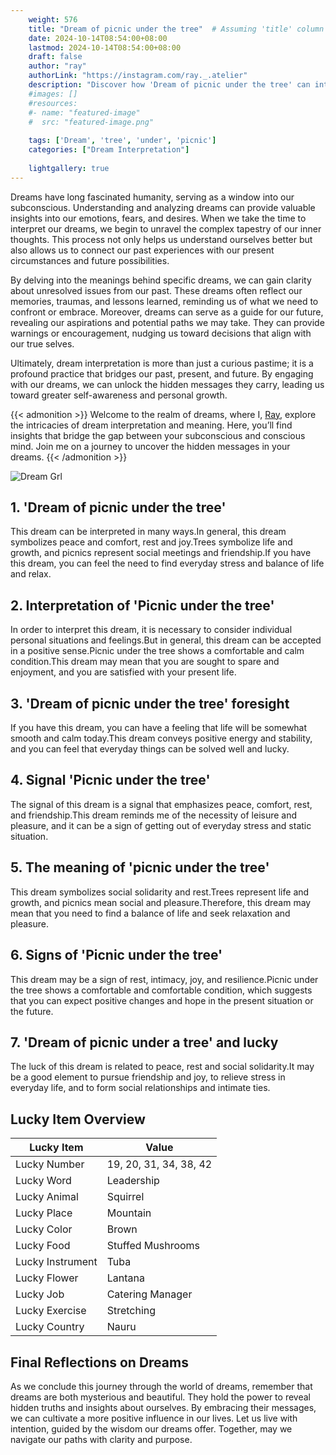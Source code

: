 ```yaml
---
    weight: 576
    title: "Dream of picnic under the tree"  # Assuming 'title' column exists
    date: 2024-10-14T08:54:00+08:00
    lastmod: 2024-10-14T08:54:00+08:00
    draft: false
    author: "ray"
    authorLink: "https://instagram.com/ray._.atelier"
    description: "Discover how 'Dream of picnic under the tree' can interpret your future and uncover its significant meanings in your life."
    #images: []
    #resources:
    #- name: "featured-image"
    #  src: "featured-image.png"
    
    tags: ['Dream', 'tree', 'under', 'picnic']
    categories: ["Dream Interpretation"]
    
    lightgallery: true
---
```

    
Dreams have long fascinated humanity, serving as a window into our subconscious. Understanding and analyzing dreams can provide valuable insights into our emotions, fears, and desires. When we take the time to interpret our dreams, we begin to unravel the complex tapestry of our inner thoughts. This process not only helps us understand ourselves better but also allows us to connect our past experiences with our present circumstances and future possibilities.

By delving into the meanings behind specific dreams, we can gain clarity about unresolved issues from our past. These dreams often reflect our memories, traumas, and lessons learned, reminding us of what we need to confront or embrace. Moreover, dreams can serve as a guide for our future, revealing our aspirations and potential paths we may take. They can provide warnings or encouragement, nudging us toward decisions that align with our true selves.

Ultimately, dream interpretation is more than just a curious pastime; it is a profound practice that bridges our past, present, and future. By engaging with our dreams, we can unlock the hidden messages they carry, leading us toward greater self-awareness and personal growth.

{{< admonition >}}
Welcome to the realm of dreams, where I, [Ray](https://instagram.com/ray._.atelier), explore the intricacies of dream interpretation and meaning. Here, you’ll find insights that bridge the gap between your subconscious and conscious mind. Join me on a journey to uncover the hidden messages in your dreams.
{{< /admonition >}}

![Dream Grl](https://cdn.pixabay.com/photo/2017/11/02/03/35/gothic-2910057_1280.jpg "Dream Grl")

## 1. 'Dream of picnic under the tree'
This dream can be interpreted in many ways.In general, this dream symbolizes peace and comfort, rest and joy.Trees symbolize life and growth, and picnics represent social meetings and friendship.If you have this dream, you can feel the need to find everyday stress and balance of life and relax.

## 2. Interpretation of 'Picnic under the tree'
In order to interpret this dream, it is necessary to consider individual personal situations and feelings.But in general, this dream can be accepted in a positive sense.Picnic under the tree shows a comfortable and calm condition.This dream may mean that you are sought to spare and enjoyment, and you are satisfied with your present life.

## 3. 'Dream of picnic under the tree' foresight
If you have this dream, you can have a feeling that life will be somewhat smooth and calm today.This dream conveys positive energy and stability, and you can feel that everyday things can be solved well and lucky.

## 4. Signal 'Picnic under the tree'
The signal of this dream is a signal that emphasizes peace, comfort, rest, and friendship.This dream reminds me of the necessity of leisure and pleasure, and it can be a sign of getting out of everyday stress and static situation.

## 5. The meaning of 'picnic under the tree'
This dream symbolizes social solidarity and rest.Trees represent life and growth, and picnics mean social and pleasure.Therefore, this dream may mean that you need to find a balance of life and seek relaxation and pleasure.

## 6. Signs of 'Picnic under the tree'
This dream may be a sign of rest, intimacy, joy, and resilience.Picnic under the tree shows a comfortable and comfortable condition, which suggests that you can expect positive changes and hope in the present situation or the future.

## 7. 'Dream of picnic under a tree' and lucky
The luck of this dream is related to peace, rest and social solidarity.It may be a good element to pursue friendship and joy, to relieve stress in everyday life, and to form social relationships and intimate ties.

## Lucky Item Overview
| Lucky Item          | Value              |
|---------------|--------------------|
| Lucky Number        | 19, 20, 31, 34, 38, 42  |
| Lucky Word          | Leadership |
| Lucky Animal        | Squirrel |
| Lucky Place         | Mountain     |
| Lucky Color         | Brown     |
| Lucky Food          | Stuffed Mushrooms      |
| Lucky Instrument    | Tuba |
| Lucky Flower        | Lantana    |
| Lucky Job           | Catering Manager       |
| Lucky Exercise      | Stretching  |
| Lucky Country       | Nauru    |


##  Final Reflections on Dreams

As we conclude this journey through the world of dreams, remember that dreams are both mysterious and beautiful. They hold the power to reveal hidden truths and insights about ourselves. By embracing their messages, we can cultivate a more positive influence in our lives. Let us live with intention, guided by the wisdom our dreams offer. Together, may we navigate our paths with clarity and purpose.
